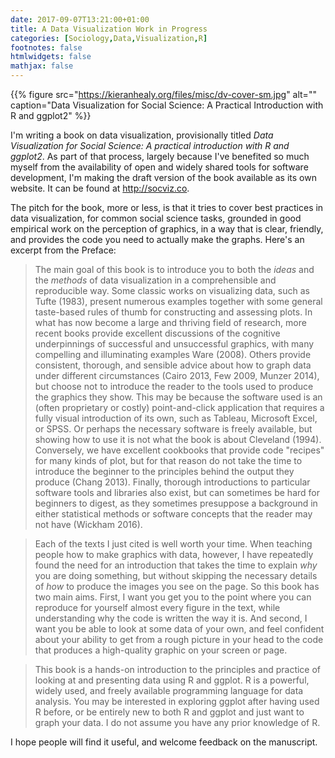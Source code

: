 ```yaml
---
date: 2017-09-07T13:21:00+01:00
title: A Data Visualization Work in Progress
categories: [Sociology,Data,Visualization,R]
footnotes: false
htmlwidgets: false
mathjax: false
---
```


{{% figure src="https://kieranhealy.org/files/misc/dv-cover-sm.jpg" alt="" caption="Data Visualization for Social Science: A Practical Introduction with R and ggplot2" %}}

I'm writing a book on data visualization, provisionally titled *Data Visualization for Social Science: A practical introduction with R and ggplot2*. As part of that process, largely because I've benefited so much myself from the availability of open and widely shared tools for software development, I'm making the draft version of the book available as its own website. It can be found at <http://socviz.co>. 

The pitch for the book, more or less, is that it tries to cover best practices in data visualization, for common social science tasks, grounded in good empirical work on the perception of graphics, in a way that is clear, friendly, and provides the code you need to actually make the graphs. Here's an excerpt from the Preface:

> The main goal of this book is to introduce you to both the *ideas* and the *methods* of data visualization in a comprehensible and reproducible way. Some classic works on visualizing data, such as Tufte (1983), present numerous examples together with some general taste-based rules of thumb for constructing and assessing plots. In what has now become a large and thriving field of research, more recent books provide excellent discussions of the cognitive underpinnings of successful and unsuccessful graphics, with many compelling and illuminating examples Ware (2008). Others provide consistent, thorough, and sensible advice about how to graph data under different circumstances (Cairo 2013, Few 2009, Munzer 2014), but choose not to introduce the reader to the tools used to produce the graphics they show. This may be because the software used is an (often proprietary or costly) point-and-click application that requires a fully visual introduction of its own, such as Tableau, Microsoft Excel, or SPSS. Or perhaps the necessary software is freely available, but showing how to use it is not what the book is about Cleveland (1994). Conversely, we have excellent cookbooks that provide code "recipes" for many kinds of plot, but for that reason do not take the time to introduce the beginner to the principles behind the output they produce (Chang 2013). Finally, thorough introductions to particular software tools and libraries also exist, but can sometimes be hard for beginners to digest, as they sometimes presuppose a background in either statistical methods or software concepts that the reader may not have (Wickham 2016).

> Each of the texts I just cited is well worth your time. When teaching people how to make graphics with data, however, I have repeatedly found the need for an introduction that takes the time to explain *why* you are doing something, but without skipping the necessary details of *how* to produce the images you see on the page. So this book has two main aims. First, I want you get you to the point where you can reproduce for yourself almost every figure in the text, while understanding why the code is written the way it is. And second, I want you be able to look at some data of your own, and feel confident about your ability to get from a rough picture in your head to the code that produces a high-quality graphic on your screen or page.

> This book is a hands-on introduction to the principles and practice of looking at and presenting data using R and ggplot. R is a powerful, widely used, and freely available programming language for data analysis. You may be interested in exploring ggplot after having used R before, or be entirely new to both R and ggplot and just want to graph your data. I do not assume you have any prior knowledge of R.

I hope people will find it useful, and welcome feedback on the manuscript.
